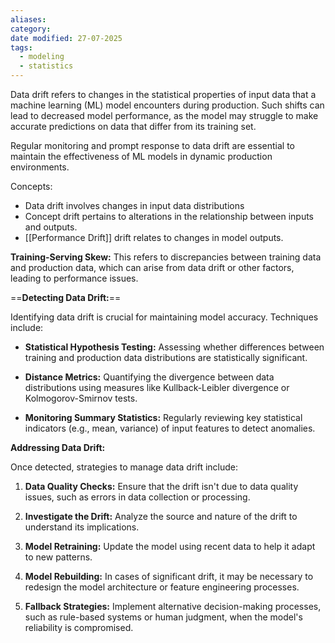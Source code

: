 ```yaml
---
aliases: 
category: 
date modified: 27-07-2025
tags:
  - modeling
  - statistics
---
```

Data drift refers to changes in the statistical properties of input data that a machine learning (ML) model encounters during production. Such shifts can lead to decreased model performance, as the model may struggle to make accurate predictions on data that differ from its training set. 

Regular monitoring and prompt response to data drift are essential to maintain the effectiveness of ML models in dynamic production environments.

Concepts:

- Data drift involves changes in input data distributions
- Concept drift pertains to alterations in the relationship between inputs and outputs.
- [[Performance Drift]] drift relates to changes in model outputs. 

**Training-Serving Skew:** This refers to discrepancies between training data and production data, which can arise from data drift or other factors, leading to performance issues. 

==**Detecting Data Drift:**==

Identifying data drift is crucial for maintaining model accuracy. Techniques include:

- **Statistical Hypothesis Testing:** Assessing whether differences between training and production data distributions are statistically significant.

- **Distance Metrics:** Quantifying the divergence between data distributions using measures like Kullback-Leibler divergence or Kolmogorov-Smirnov tests.

- **Monitoring Summary Statistics:** Regularly reviewing key statistical indicators (e.g., mean, variance) of input features to detect anomalies.

**Addressing Data Drift:**

Once detected, strategies to manage data drift include:

1. **Data Quality Checks:** Ensure that the drift isn't due to data quality issues, such as errors in data collection or processing. 

2. **Investigate the Drift:** Analyze the source and nature of the drift to understand its implications.

3. **Model Retraining:** Update the model using recent data to help it adapt to new patterns.

4. **Model Rebuilding:** In cases of significant drift, it may be necessary to redesign the model architecture or feature engineering processes.

5. **Fallback Strategies:** Implement alternative decision-making processes, such as rule-based systems or human judgment, when the model's reliability is compromised.





 